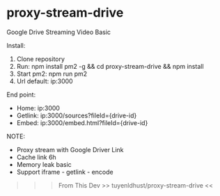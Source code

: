 # proxy-stream-drive
Google Drive Streaming Video Basic

Install:
1) Clone repository
2) Run:  npm install pm2 -g && cd proxy-stream-drive && npm install
3) Start pm2:  npm run pm2
5) Url default: ip:3000

End point:
- Home: ip:3000
- Getlink: ip:3000/sources?fileId={drive-id}
- Embed: ip:3000/embed.html?fileId={drive-id}

NOTE:
- Proxy stream with Google Driver Link
- Cache link 6h
- Memory leak basic
- Support iframe - getlink - encode

>>> From This Dev  >> tuyenldhust/proxy-stream-drive <<

